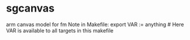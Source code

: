 # sgcanvas
arm canvas model for fm
Note in Makefile:
export VAR := anything    # Here VAR is available to all targets in this makefile
